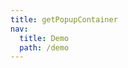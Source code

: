 ```yaml
---
title: getPopupContainer
nav:
  title: Demo
  path: /demo
---
```


<code src="../examples/getPopupContainer.tsx"></code>
